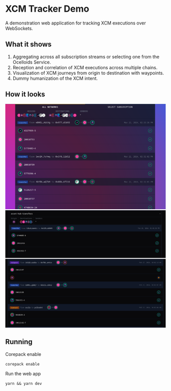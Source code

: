 # XCM Tracker Demo

A demonstration web application for tracking XCM executions over WebSockets.

## What it shows

1. Aggregating across all subscription streams or selecting one from the Ocelloids Service.
2. Reception and correlation of XCM executions across multiple chains.
3. Visualization of XCM journeys from origin to destination with waypoints.
4. Dummy humanization of the XCM intent.

## How it looks

![All Networks](https://github.com/sodazone/xcm-tracker/blob/main/.misc/assets/xcm-tracker-all-networks.png)
![Asset Hub transfer](https://github.com/sodazone/xcm-tracker/blob/main/.misc/assets/ah-transfer.png)
![Mixed Interactions](https://github.com/sodazone/xcm-tracker/blob/main/.misc/assets/mix-capture.png)

## Running

Corepack enable

```shell
corepack enable
```

Run the web app

```shell
yarn && yarn dev
```
